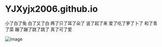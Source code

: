 # YJXyjx2006.github.io
小了白了兔 白了又了白
两了只了耳了朵了 竖了起了来
爱了吃了萝了卜了 和了青了菜
蹦了蹦了跳了跳了 真了可了爱

![image](https://github.com/YJXyjx2006.github.io/images/微信头像new.jpg)
